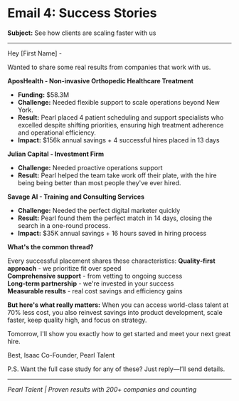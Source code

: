 # Email 4: Success Stories

**Subject:** See how clients are scaling faster with us

---

Hey [First Name] -

Wanted to share some real results from companies that work with us.

**AposHealth - Non-invasive Orthopedic Healthcare Treatment**
- **Funding:** $58.3M
- **Challenge:** Needed flexible support to scale operations beyond New York.
- **Result:** Pearl placed 4 patient scheduling and support specialists who excelled despite shifting priorities, ensuring high treatment adherence and operational efficiency.
- **Impact:** $156k annual savings + 4 successful hires placed in 13 days

**Julian Capital - Investment Firm**
- **Challenge:** Needed proactive operations support
- **Result:** Pearl helped the team take work off their plate, with the hire being being better than most people they've ever hired.

**Savage AI - Training and Consulting Services**
- **Challenge:** Needed the perfect digital marketer quickly
- **Result:** Pearl found them the perfect match in 14 days, closing the search in a one-round process.
- **Impact:** $35K annual savings + 16 hours saved in hiring process

**What's the common thread?**

Every successful placement shares these characteristics:
**Quality-first approach** - we prioritize fit over speed  
**Comprehensive support** - from vetting to ongoing success  
**Long-term partnership** - we're invested in your success  
**Measurable results** - real cost savings and efficiency gains  

**But here's what really matters:**
When you can access world-class talent at 70% less cost, you also reinvest savings into product development, scale faster, keep quality high, and focus on strategy.

Tomorrow, I'll show you exactly how to get started and meet your next great hire.

Best,
Isaac
Co-Founder, Pearl Talent

P.S. Want the full case study for any of these? Just reply—I’ll send details.

---

*Pearl Talent | Proven results with 200+ companies and counting* 